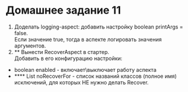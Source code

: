 # Домашнее задание 11
1. Доделать logging-aspect: добавить настройку boolean printArgs = false.  
   Если значение true, тогда в аспекте логировать значения аргументов.  
2. ** Вынести RecoverAspect в стартер.  
   Добавить в его конфигурацию настройки:  
- boolean enabled - включает\выключает работу аспекта  
- **** List<String> noRecoverFor - список названий классов (полное имя) исключений, для которых НЕ нужно делать Recover.  